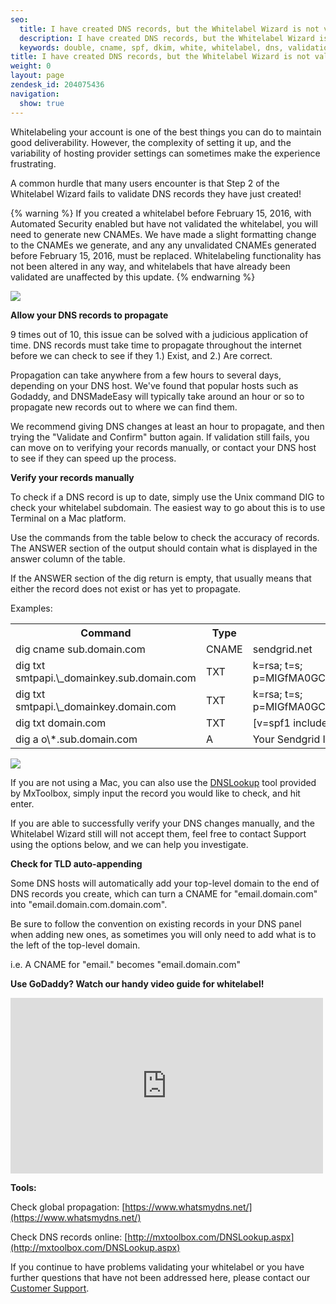 ```yaml
---
seo:
  title: I have created DNS records, but the Whitelabel Wizard is not validating them.
  description: I have created DNS records, but the Whitelabel Wizard is not validating them.
  keywords: double, cname, spf, dkim, white, whitelabel, dns, validation, validate, wizard, txt, and, confirm, red, x, validated, records, proceed, em, hat, check, email., em., A record, _domainkey, v=spf, out of, twice
title: I have created DNS records, but the Whitelabel Wizard is not validating them.
weight: 0
layout: page
zendesk_id: 204075436
navigation:
  show: true
---
```


Whitelabeling your account is one of the best things you can do to maintain good deliverability. However, the complexity of setting it up, and the variability of hosting provider settings can sometimes make the experience frustrating.

A common hurdle that many users encounter is that Step 2 of the Whitelabel Wizard fails to validate DNS records they have just created!

{% warning %}
If you created a whitelabel before February 15, 2016, with Automated Security enabled but have not validated the whitelabel, you will need to generate new CNAMEs. We have made a slight formatting change to the CNAMEs we generate, and any any unvalidated CNAMEs generated before February 15, 2016, must be replaced. Whitelabeling functionality has not been altered in any way, and whitelabels that have already been validated are unaffected by this update.
{% endwarning %}



![]({{root_url}}/images/iwl.gif)



**Allow your DNS records to propagate**

9 times out of 10, this issue can be solved with a judicious application of time.  DNS records must take time to propagate throughout the internet before we can check to see if they 1.) Exist, and 2.) Are correct.

Propagation can take anywhere from a few hours to several days, depending on your DNS host. We've found that popular hosts such as Godaddy, and DNSMadeEasy will typically take around an hour or so to propagate new records out to where we can find them.

We recommend giving DNS changes at least an hour to propagate, and then trying the "Validate and Confirm" button again. If validation still fails, you can move on to verifying your records manually, or contact your DNS host to see if they can speed up the process.



**Verify your records manually**

To check if a DNS record is up to date, simply use the Unix command DIG to check your whitelabel subdomain. The easiest way to go about this is to use Terminal on a Mac platform.

Use the commands from the table below to check the accuracy of records. The ANSWER section of the output should contain what is displayed in the answer column of the table.

If the ANSWER section of the dig return is empty, that usually means that either the record does not exist or has yet to propagate.

Examples:

<table class="table">
  <tr>
    <th>Command</th>
    <th>Type</th>
    <th>ANSWER</th>
  </tr>
  <tr>
    <td>dig cname sub.domain.com</td>
    <td>CNAME</td>
    <td>sendgrid.net</td>
  </tr>
  <tr>
    <td>dig txt smtpapi.\_domainkey.sub.domain.com</td>
    <td>TXT</td>
    <td>k=rsa; t=s; p=MIGfMA0GCSqGSIb3DQEBAQUAA4GNADCBiQKBgQDPtW5iwpXVPiH5FzJ7Nrl8USzuY9zqqzjE0D1r04xDN6qwziDnmgcFNNfMewVKN2D1O+2J9N14hRprzByFwfQW76yojh54Xu3uSbQ3JP0A7k8o8GutRF8zbFUA8n0ZH2y0cIEjMliXY4W4LwPA7m4q0ObmvSjhd63O9d8z1XkUBwIDAQAB</td>
  </tr>
  <tr>
    <td>dig txt smtpapi.\_domainkey.domain.com</td>
    <td>TXT</td>
    <td>k=rsa; t=s; p=MIGfMA0GCSqGSIb3DQEBAQUAA4GNADCBiQKBgQDPtW5iwpXVPiH5FzJ7Nrl8USzuY9zqqzjE0D1r04xDN6qwziDnmgcFNNfMewVKN2D1O+2J9N14hRprzByFwfQW76yojh54Xu3uSbQ3JP0A7k8o8GutRF8zbFUA8n0ZH2y0cIEjMliXY4W4LwPA7m4q0ObmvSjhd63O9d8z1XkUBwIDAQAB</td>
  </tr>
  <tr>
    <td>dig txt domain.com</td>
    <td>TXT</td>
    <td>[v=spf1 include:sendgrid.net ~all]({{root_url}}/Classroom/Deliver/Sender_Authentication/spf_records_explained.html)</td>
  </tr>
  <tr>
    <td>dig a o\*.sub.domain.com</td>
    <td>A</td>
    <td>Your Sendgrid IP address</td>
  </tr>
</table>



![]({{root_url}}/images/terminaldigcname.png)

If you are not using a Mac, you can also use the [DNSLookup](http://mxtoolbox.com/DNSLookup.aspx) tool provided by MxToolbox, simply input the record you would like to check, and hit enter.

If you are able to successfully verify your DNS changes manually, and the Whitelabel Wizard still will not accept them, feel free to contact Support using the options below, and we can help you investigate.



**Check for TLD auto-appending**

Some DNS hosts will automatically add your top-level domain to the end of DNS records you create, which can turn a CNAME for "email.domain.com" into "email.domain.com.domain.com".

Be sure to follow the convention on existing records in your DNS panel when adding new ones, as sometimes you will only need to add what is to the left of the top-level domain.

i.e. A CNAME for "email." becomes "email.domain.com"



**Use GoDaddy? Watch our handy video guide for whitelabel!**

<iframe src="https://player.vimeo.com/video/149805633" width="500" height="281" frameborder="0" webkitallowfullscreen mozallowfullscreen allowfullscreen></iframe>






**Tools:**

Check global propagation: [https://www.whatsmydns.net/](https://www.whatsmydns.net/)

Check DNS records online: [http://mxtoolbox.com/DNSLookup.aspx](http://mxtoolbox.com/DNSLookup.aspx)

If you continue to have problems validating your whitelabel or you have further questions that have not been addressed here, please contact our [Customer Support](https://support.sendgrid.com/hc/en-us).

